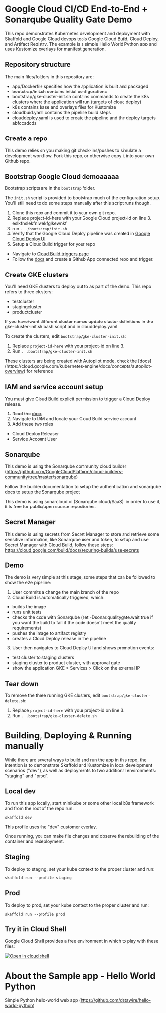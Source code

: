 # Google Cloud CI/CD End-to-End + Sonarqube Quality Gate Demo
This repo demonstrates Kubernetes development and deployment with Skaffold and Google Cloud devops tools Google Cloud Build, Cloud Deploy, and Artifact Registry. The example is a simple Hello World Python app and uses Kustomize overlays for manifest generation. 

## Repository structure
The main files/folders in this repository are:

- app/Dockerfile specifies how the application is built and packaged
- bootstrap/init.sh contains initial configurations
- bootstrap/gke-cluster-init.sh contains commands to create the k8s clusters where the application will run (targets of cloud deploy)
- k8s contains base and overlays files for Kustomize
- cloudbuid.yaml contains the pipeline build steps
- clouddeploy.yaml is used to create the pipeline and the deploy targets
abfccsdcds
## Create a repo
This demo relies on you making git check-ins/pushes to simulate a development workflow. Fork this repo, or otherwise copy it into your own Github repo.

## Bootstrap Google Cloud demoaaaaa
Bootstrap scripts are in the `bootstrap` folder.

The `init.sh` script is provided to bootstrap much of the configuration setup. You'll still need to do some steps manually after this script runs though.

1. Clone this repo and commit it to your own git repo.
2. Replace project-id-here with your Google Cloud project-id on line 3. eslkfnslekfnlwekfglkewnkf
3. run `. ./bootstrap/init.sh`
4. Verify that the Google Cloud Deploy pipeline was created in [Google Cloud Deploy UI](https://console.cloud.google.com/deploy/delivery-pipelines)
5. Setup a Cloud Build trigger for your repo
  * Navigate to [Cloud Build triggers page](https://console.cloud.google.com/cloud-build/triggers)
  * Follow the [docs](https://cloud.google.com/build/docs/automating-builds/build-repos-from-github) and create a Github App connected repo and trigger.

## Create GKE clusters
You'll need GKE clusters to deploy out to as part of the demo. This repo refers to three clusters:
* testcluster
* stagingcluster
* productcluster

If you have/want different cluster names update cluster definitions in the gke-cluster-init.sh bash script and in clouddeploy.yaml

To create the clusters, edit `bootstrap/gke-cluster-init.sh`:
1. Replace `project-id-here` with your project-id on line 3.
2. Run `. .bootstrap/gke-cluster-init.sh`

These clusters are being created with Autopilot mode, check the [docs] (https://cloud.google.com/kubernetes-engine/docs/concepts/autopilot-overview) for reference

## IAM and service account setup
You must give Cloud Build explicit permission to trigger a Cloud Deploy release.
1. Read the [docs](https://cloud.google.com/deploy/docs/integrating)
2. Navigate to IAM and locate your Cloud Build service account
3. Add these two roles
  * Cloud Deploy Releaser
  * Service Account User

## Sonarqube  
This demo is using the Sonarqube community cloud builder (https://github.com/GoogleCloudPlatform/cloud-builders-community/tree/master/sonarqube)

Follow the builder documentation to setup the authentication and sonarqube docs to setup the Sonarqube project

This demo is using sonarcloud.oi (Sonarqube cloud/SaaS), in order to use it, it is free for public/open source repositories.

## Secret Manager
This demo is using secrets from Secret Manager to store and retrieve some sensitive information, like Sonarqube user and token, to setup and use Secret Manager with Cloud Build, follow these steps: https://cloud.google.com/build/docs/securing-builds/use-secrets

## Demo
The demo is very simple at this stage, some steps that can be followed to show the e2e pipeline:
1. User commits a change the main branch of the repo
2. Cloud Build is automatically triggered, which:
  * builds the image
  * runs unit tests
  * checks the code with Sonarqube (set -Dsonar.qualitygate.wait true if you want the build to fail if the code doesn't meet the quality requirements)
  * pushes the image to artifact registry
  * creates a Cloud Deploy release in the pipeline
3. User then navigates to Cloud Deploy UI and shows promotion events:
  * test cluster to staging clusters
  * staging cluster to product cluster, with approval gate
  * show the application GKE > Services > Click on the external IP 


## Tear down
To remove the three running GKE clusters, edit `bootstrap/gke-cluster-delete.sh`:
1. Replace `project-id-here` with your project-id on line 3.
2. Run `. .bootstrap/gke-cluster-delete.sh`

# Building, Deploying & Running manually
While there are several ways to build and run the app in this repo, the intention is to demonstrate Skaffold and Kustomize in local development scenarios ("dev"), as well as deployments to two additional environments: "staging" and "prod". 

## Local dev
To run this app locally, start minikube or some other local k8s framework and from the root of the repo run:

`skaffold dev`

This profile uses the "dev" customer overlay.

Once running, you can make file changes and observe the rebuilding of the container and redeployment.

## Staging 
To deploy to staging, set your kube context to the proper cluster and run:

`skaffold run --profile staging`

## Prod
To deploy to prod, set your kube context to the proper cluster and run:

`skaffold run --profile prod`

## Try it in Cloud Shell
Google Cloud Shell provides a free environment in which to play with these files:

[![Open in cloud shell](https://gstatic.com/cloudssh/images/open-btn.svg)](https://console.cloud.google.com/cloudshell/open?git_repo=https://github.com/wrg02/cicd-demo&page=editor&open_in_editor=skaffold.yaml)

# About the Sample app - Hello World Python

Simple Python hello-world web app (https://github.com/datawire/hello-world-python)
